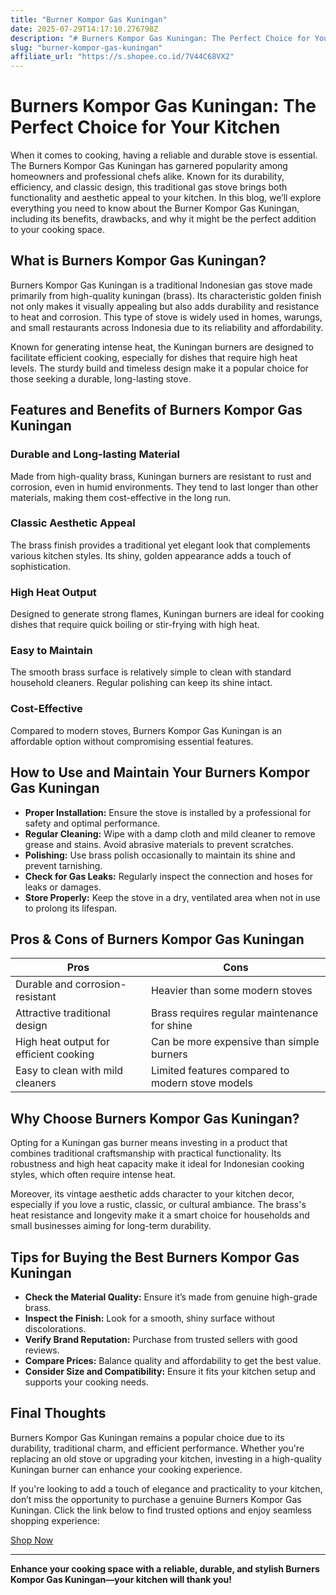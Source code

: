 ```yaml
---
title: "Burner Kompor Gas Kuningan"
date: 2025-07-29T14:17:10.276798Z
description: "# Burners Kompor Gas Kuningan: The Perfect Choice for Your Kitchen..."
slug: "burner-kompor-gas-kuningan"
affiliate_url: "https://s.shopee.co.id/7V44C68VX2"
---
```

# Burners Kompor Gas Kuningan: The Perfect Choice for Your Kitchen

When it comes to cooking, having a reliable and durable stove is essential. The Burners Kompor Gas Kuningan has garnered popularity among homeowners and professional chefs alike. Known for its durability, efficiency, and classic design, this traditional gas stove brings both functionality and aesthetic appeal to your kitchen. In this blog, we’ll explore everything you need to know about the Burner Kompor Gas Kuningan, including its benefits, drawbacks, and why it might be the perfect addition to your cooking space.

## What is Burners Kompor Gas Kuningan?

Burners Kompor Gas Kuningan is a traditional Indonesian gas stove made primarily from high-quality kuningan (brass). Its characteristic golden finish not only makes it visually appealing but also adds durability and resistance to heat and corrosion. This type of stove is widely used in homes, warungs, and small restaurants across Indonesia due to its reliability and affordability.

Known for generating intense heat, the Kuningan burners are designed to facilitate efficient cooking, especially for dishes that require high heat levels. The sturdy build and timeless design make it a popular choice for those seeking a durable, long-lasting stove.

## Features and Benefits of Burners Kompor Gas Kuningan

### Durable and Long-lasting Material

Made from high-quality brass, Kuningan burners are resistant to rust and corrosion, even in humid environments. They tend to last longer than other materials, making them cost-effective in the long run.

### Classic Aesthetic Appeal

The brass finish provides a traditional yet elegant look that complements various kitchen styles. Its shiny, golden appearance adds a touch of sophistication.

### High Heat Output

Designed to generate strong flames, Kuningan burners are ideal for cooking dishes that require quick boiling or stir-frying with high heat.

### Easy to Maintain

The smooth brass surface is relatively simple to clean with standard household cleaners. Regular polishing can keep its shine intact.

### Cost-Effective

Compared to modern stoves, Burners Kompor Gas Kuningan is an affordable option without compromising essential features.

## How to Use and Maintain Your Burners Kompor Gas Kuningan

- **Proper Installation:** Ensure the stove is installed by a professional for safety and optimal performance.
- **Regular Cleaning:** Wipe with a damp cloth and mild cleaner to remove grease and stains. Avoid abrasive materials to prevent scratches.
- **Polishing:** Use brass polish occasionally to maintain its shine and prevent tarnishing.
- **Check for Gas Leaks:** Regularly inspect the connection and hoses for leaks or damages.
- **Store Properly:** Keep the stove in a dry, ventilated area when not in use to prolong its lifespan.

## Pros & Cons of Burners Kompor Gas Kuningan

| Pros                                   | Cons                                               |
|----------------------------------------|-----------------------------------------------------|
| Durable and corrosion-resistant      | Heavier than some modern stoves                    |
| Attractive traditional design        | Brass requires regular maintenance for shine     |
| High heat output for efficient cooking| Can be more expensive than simple burners         |
| Easy to clean with mild cleaners      | Limited features compared to modern stove models |

## Why Choose Burners Kompor Gas Kuningan?

Opting for a Kuningan gas burner means investing in a product that combines traditional craftsmanship with practical functionality. Its robustness and high heat capacity make it ideal for Indonesian cooking styles, which often require intense heat.

Moreover, its vintage aesthetic adds character to your kitchen decor, especially if you love a rustic, classic, or cultural ambiance. The brass's heat resistance and longevity make it a smart choice for households and small businesses aiming for long-term durability.

## Tips for Buying the Best Burners Kompor Gas Kuningan

- **Check the Material Quality:** Ensure it’s made from genuine high-grade brass.
- **Inspect the Finish:** Look for a smooth, shiny surface without discolorations.
- **Verify Brand Reputation:** Purchase from trusted sellers with good reviews.
- **Compare Prices:** Balance quality and affordability to get the best value.
- **Consider Size and Compatibility:** Ensure it fits your kitchen setup and supports your cooking needs.

## Final Thoughts

Burners Kompor Gas Kuningan remains a popular choice due to its durability, traditional charm, and efficient performance. Whether you're replacing an old stove or upgrading your kitchen, investing in a high-quality Kuningan burner can enhance your cooking experience.

If you're looking to add a touch of elegance and practicality to your kitchen, don’t miss the opportunity to purchase a genuine Burners Kompor Gas Kuningan. Click the link below to find trusted options and enjoy seamless shopping experience:

[Shop Now](https://s.shopee.co.id/7V44C68VX2)

---

**Enhance your cooking space with a reliable, durable, and stylish Burners Kompor Gas Kuningan—your kitchen will thank you!**